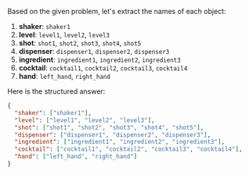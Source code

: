 Based on the given problem, let's extract the names of each object:

1. **shaker**: `shaker1`
2. **level**: `level1`, `level2`, `level3`
3. **shot**: `shot1`, `shot2`, `shot3`, `shot4`, `shot5`
4. **dispenser**: `dispenser1`, `dispenser2`, `dispenser3`
5. **ingredient**: `ingredient1`, `ingredient2`, `ingredient3`
6. **cocktail**: `cocktail1`, `cocktail2`, `cocktail3`, `cocktail4`
7. **hand**: `left_hand`, `right_hand`

Here is the structured answer:

```json
{
  "shaker": ["shaker1"],
  "level": ["level1", "level2", "level3"],
  "shot": ["shot1", "shot2", "shot3", "shot4", "shot5"],
  "dispenser": ["dispenser1", "dispenser2", "dispenser3"],
  "ingredient": ["ingredient1", "ingredient2", "ingredient3"],
  "cocktail": ["cocktail1", "cocktail2", "cocktail3", "cocktail4"],
  "hand": ["left_hand", "right_hand"]
}
```